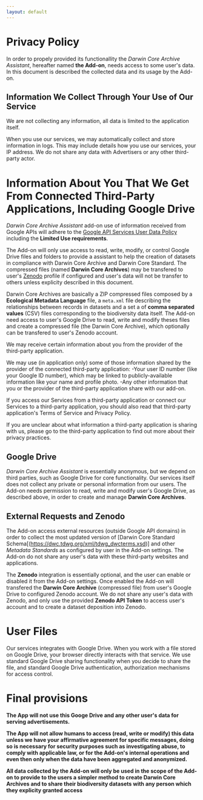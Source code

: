 ```yaml
---
layout: default 
---
```


# Privacy Policy

In order to propely provided its functionallity the *Darwin Core Archive Assistant*, hereafter named **the Add-on**, needs access to some user's data. In this document is described the collected data and its usage by the Add-on.

## Information We Collect Through Your Use of Our Service

We are not collecting any information, all data is limited to the application itself.

When you use our services, we may automatically collect and store information in logs. This may include details how you use our services, your IP address. We do not share any data with Advertisers or any other third-party actor.

# Information About You That We Get From Connected Third-Party Applications, Including Google Drive

*Darwin Core Archive Assistant* add-on use of information received from Google APIs will adhere to the [Google API Services User Data Policy](https://developers.google.com/terms/api-services-user-data-policy#additional_requirements_for_specific_api_scopes) including the **Limited Use requirements**.

The Add-on will only use access to read, write, modify, or control Google Drive files and folders to provide a assistant to help the creation of datasets in compliance with Darwin Core Archive and Darwin Core Standard. The compressed files (named **Darwin Core Archives**) may be transfered to user's [Zenodo](www.zenodo.org) profile if configured and user's data will not be transfer to others unless explicity described in this document.

Darwin Core Archives are basically a ZIP compressed files composed by a **Ecological Metadata Language** file, a `meta.xml` file describing the relationships between records in datasets and a set a of **comma separated values** (CSV) files corresponding to the biodiversity data itself. The Add-on need access to user's Google Drive to read, write and modify theses files and create a compressed file (the Darwin Core Archive), which optionally can be transfered to user's Zenodo account.

We may receive certain information about you from the provider of the third-party application.

We may use (in application only) some of those information shared by the provider of the connected third-party application:
-Your user ID number (like your Google ID number), which may be linked to publicly-available information like your name and profile photo.
-Any other information that you or the provider of the third-party application share with our add-on.

If you access our Services from a third-party application or connect our Services to a third-party application, you should also read that third-party application's Terms of Service and Privacy Policy.

If you are unclear about what information a third-party application is sharing with us, please go to the third-party application to find out more about their privacy practices.

## Google Drive

*Darwin Core Archive Assistant* is essentially anonymous, but we depend on third parties, such as Google Drive for core functionality. Our services itself does not collect any private or personal information from our users. The Add-on needs permission to read, write and modify user's Google Drive, as described above, in order to create and manage **Darwin Core Archives**.

## External Requests and Zenodo

The Add-on access external resources (outside Google API domains) in order to collect the most updated version of [Darwin Core Standard Schema[(https://dwc.tdwg.org/xml/tdwg_dwcterms.xsd)] and other *Metadata Standards* as configured by user in the Add-on settings. The Add-on do not share any user's data with these third-party websites and applications. 

The **Zenodo** integration is essentially optional, and the user can enable or disabled it from the Add-on settings. Once enabled the Add-on will transfered the **Darwin Core Archive** (compressed file) from user's Google Drive to configured Zenodo account. We do not share any user's data with Zenodo, and only use the provided **Zenodo API Token** to access user's account and to create a dataset deposition into Zenodo.

# User Files

Our services integrates with Google Drive. When you work with a file stored on Google Drive, your browser directly interacts with that service. We use standard Google Drive sharing functionality when you decide to share the file, and standard Google Drive authentication, authorization mechanisms for access control.

# Final provisions

**The App will not use this Googe Drive and any other user's data for serving advertisements.**

**The App will not allow humans to access (read, write or modify) this data unless we have your affirmative agreement for specific messages, doing so is necessary for security purposes such as investigating abuse, to comply with applicable law, or for the Add-on's internal operations and even then only when the data have been aggregated and anonymized.**

**All data collected by the Add-on will only be used in the scope of the Add-on to provide to the users a simpler method to create Darwin Core Archives and to share their biodiversity datasets with any person which they explicity granted access**